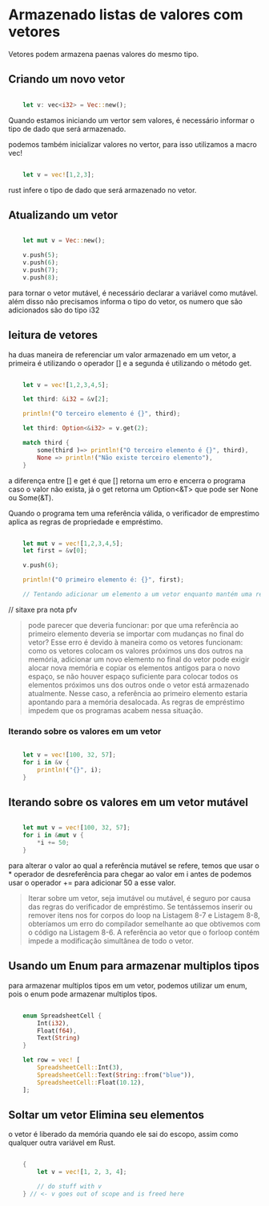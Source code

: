 # Armazenado listas de valores com vetores

Vetores podem armazena paenas valores do mesmo tipo.

## Criando um novo vetor

``` rust

	let v: vec<i32> = Vec::new();

```

Quando estamos iniciando um vertor sem valores, é necessário informar o tipo de dado que será armazenado.

podemos também inicializar valores no vertor, para isso utilizamos a macro vec!

``` rust

	let v = vec![1,2,3];

```
rust infere o tipo de dado que será armazenado no vetor.

## Atualizando um vetor

``` rust

	let mut v = Vec::new();

	v.push(5);
	v.push(6);
	v.push(7);
	v.push(8);

```

para tornar o vetor mutável, é necessário declarar a variável como mutável. além disso não precisamos informa o tipo do vetor, os numero que são adicionados são do tipo i32


## leitura de vetores

ha duas maneira de referenciar um valor armazenado em um vetor, a primeira é utilizando o operador [] e a segunda é utilizando o método get.

``` rust

	let v = vec![1,2,3,4,5];

	let third: &i32 = &v[2];

	println!("O terceiro elemento é {}", third);

	let third: Option<&i32> = v.get(2);

	match third {
		some(third )=> println!("O terceiro elemento é {}", third),
		None => println!("Não existe terceiro elemento"),
	}

```

a diferença entre [] e get é que [] retorna um erro e encerra o programa caso o valor não exista, já o get retorna um Option<&T> que pode ser None ou Some(&T).


Quando o programa tem uma referência válida, o verificador de emprestimo aplica as regras de propriedade e empréstimo.

``` rust

	let mut v = vec![1,2,3,4,5];
	let first = &v[0];

	v.push(6);

	println!("O primeiro elemento é: {}", first);

	// Tentando adicionar um elemento a um vetor enquanto mantém uma referência a um item

```


// sitaxe pra nota pfv

> pode parecer que deveria funcionar: por que uma referência ao primeiro elemento deveria se  importar com mudanças no final do vetor? Esse erro é devido à maneira como os vetores funcionam: como os vetores colocam os valores próximos uns dos outros na memória, adicionar um novo elemento no final do vetor pode exigir alocar nova memória e copiar os elementos antigos para o novo espaço, se não houver espaço suficiente para colocar todos os elementos próximos uns dos outros onde o vetor está armazenado atualmente. Nesse caso, a referência ao primeiro elemento estaria apontando para a memória desalocada. As regras de empréstimo impedem que os programas acabem nessa situação.


### Iterando sobre os valores em um vetor

``` rust

	let v = vec![100, 32, 57];
	for i in &v {
		println!("{}", i);
	}

```


## Iterando sobre os valores em um vetor mutável

``` rust

	let mut v = vec![100, 32, 57];
	for i in &mut v {
		*i += 50;
	}

```

para alterar o valor ao qual a referência mutável se refere, temos que usar o * operador de desreferência para chegar ao valor em i antes de podemos usar o operador += para adicionar 50 a esse valor.

> Iterar sobre um vetor, seja imutável ou mutável, é seguro por causa das regras do verificador de empréstimo. Se tentássemos inserir ou remover itens nos for corpos do loop na Listagem 8-7 e Listagem 8-8, obteríamos um erro do compilador semelhante ao que obtivemos com o código na Listagem 8-6. A referência ao vetor que o forloop contém impede a modificação simultânea de todo o vetor.


## Usando um Enum para armazenar multiplos tipos

para armazenar multiplos tipos em um vetor, podemos utilizar um enum, pois o enum pode armazenar multiplos tipos.

``` rust

	enum SpreadsheetCell {
		Int(i32),
		Float(f64),
		Text(String)
	}

	let row = vec! [
		SpreadsheetCell::Int(3),
		SpreadsheetCell::Text(String::from("blue")),
		SpreadsheetCell::Float(10.12),
	];

```

## Soltar um vetor Elimina seu elementos

o vetor é liberado da memória quando ele sai do escopo, assim como qualquer outra variável em Rust.

``` rust

    {
        let v = vec![1, 2, 3, 4];

        // do stuff with v
    } // <- v goes out of scope and is freed here


```




